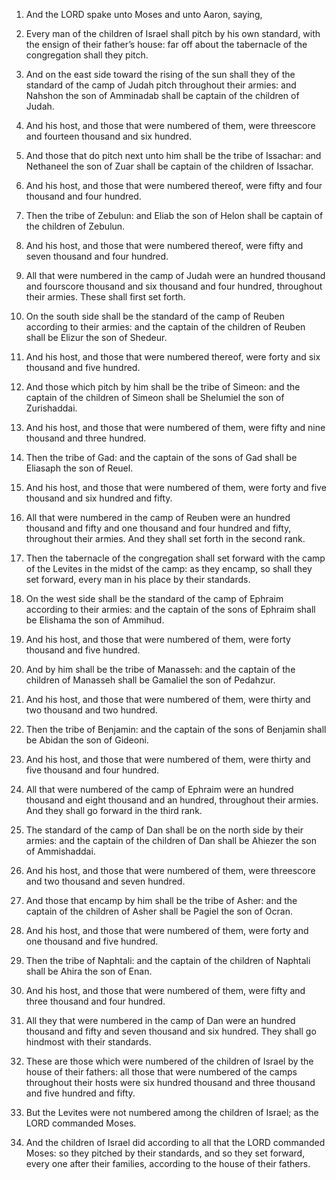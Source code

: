 1. And the LORD spake unto Moses and unto Aaron, saying,

2. Every
man of the children of Israel shall pitch by his own standard, with
the ensign of their father’s house: far off about the tabernacle of
the congregation shall they pitch.

3. And on the east side toward the rising of the sun shall they of
the standard of the camp of Judah pitch throughout their armies: and
Nahshon the son of Amminadab shall be captain of the children of
Judah.

4. And his host, and those that were numbered of them, were
threescore and fourteen thousand and six hundred.

5. And those that do pitch next unto him shall be the tribe of
Issachar: and Nethaneel the son of Zuar shall be captain of the
children of Issachar.

6. And his host, and those that were numbered thereof, were fifty and
four thousand and four hundred.

7. Then the tribe of Zebulun: and Eliab the son of Helon shall be
captain of the children of Zebulun.

8. And his host, and those that were numbered thereof, were fifty and
seven thousand and four hundred.

9. All that were numbered in the camp of Judah were an hundred
thousand and fourscore thousand and six thousand and four hundred,
throughout their armies. These shall first set forth.

10. On the south side shall be the standard of the camp of Reuben
according to their armies: and the captain of the children of Reuben
shall be Elizur the son of Shedeur.

11. And his host, and those that were numbered thereof, were forty
and six thousand and five hundred.

12. And those which pitch by him shall be the tribe of Simeon: and
the captain of the children of Simeon shall be Shelumiel the son of
Zurishaddai.

13. And his host, and those that were numbered of them, were fifty
and nine thousand and three hundred.

14. Then the tribe of Gad: and the captain of the sons of Gad shall
be Eliasaph the son of Reuel.

15. And his host, and those that were numbered of them, were forty
and five thousand and six hundred and fifty.

16. All that were numbered in the camp of Reuben were an hundred
thousand and fifty and one thousand and four hundred and fifty,
throughout their armies. And they shall set forth in the second rank.

17. Then the tabernacle of the congregation shall set forward with
the camp of the Levites in the midst of the camp: as they encamp, so
shall they set forward, every man in his place by their standards.

18. On the west side shall be the standard of the camp of Ephraim
according to their armies: and the captain of the sons of Ephraim
shall be Elishama the son of Ammihud.

19. And his host, and those that were numbered of them, were forty
thousand and five hundred.

20. And by him shall be the tribe of Manasseh: and the captain of the
children of Manasseh shall be Gamaliel the son of Pedahzur.

21. And his host, and those that were numbered of them, were thirty
and two thousand and two hundred.

22. Then the tribe of Benjamin: and the captain of the sons of
Benjamin shall be Abidan the son of Gideoni.

23. And his host, and those that were numbered of them, were thirty
and five thousand and four hundred.

24. All that were numbered of the camp of Ephraim were an hundred
thousand and eight thousand and an hundred, throughout their armies.
And they shall go forward in the third rank.

25. The standard of the camp of Dan shall be on the north side by
their armies: and the captain of the children of Dan shall be Ahiezer
the son of Ammishaddai.

26. And his host, and those that were numbered of them, were
threescore and two thousand and seven hundred.

27. And those that encamp by him shall be the tribe of Asher: and the
captain of the children of Asher shall be Pagiel the son of Ocran.

28. And his host, and those that were numbered of them, were forty
and one thousand and five hundred.

29. Then the tribe of Naphtali: and the captain of the children of
Naphtali shall be Ahira the son of Enan.

30. And his host, and those that were numbered of them, were fifty
and three thousand and four hundred.

31. All they that were numbered in the camp of Dan were an hundred
thousand and fifty and seven thousand and six hundred. They shall go
hindmost with their standards.

32. These are those which were numbered of the children of Israel by
the house of their fathers: all those that were numbered of the camps
throughout their hosts were six hundred thousand and three thousand
and five hundred and fifty.

33. But the Levites were not numbered among the children of Israel;
as the LORD commanded Moses.

34. And the children of Israel did according to all that the LORD
commanded Moses: so they pitched by their standards, and so they set
forward, every one after their families, according to the house of
their fathers.